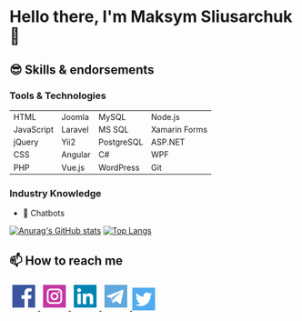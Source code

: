 # Hello there, I'm Maksym Sliusarchuk 👋

## 😎 Skills & endorsements

### Tools & Technologies

|             |           |             |               |
| ----------- | --------- | ----------- | ------------- |
| HTML        | Joomla    | MySQL       | Node.js       |
| JavaScript  | Laravel   | MS SQL      | Xamarin Forms |
| jQuery      | Yii2      | PostgreSQL  | ASP.NET       |
| CSS         | Angular   | C#          | WPF           |
| PHP         | Vue.js    | WordPress   | Git           |

### Industry Knowledge 

- 🤖 Chatbots

[![Anurag's GitHub stats](https://github-readme-stats.vercel.app/api?username=damichixl&layout=compact&show_icons=true&count_private=true&hide_title=true&title_color=fff&icon_color=79ff97&text_color=9f9f9f&bg_color=151515)](https://github.com/anuraghazra/github-readme-stats)
[![Top Langs](https://github-readme-stats.vercel.app/api/top-langs/?username=damichixl&theme=merko&layout=compact&langs_count=6&title_color=fff&icon_color=79ff97&text_color=9f9f9f&bg_color=151515)](https://github.com/anuraghazra/github-readme-stats)

## 📫 How to reach me

<a href='https://www.facebook.com/max.slyusarchuk'>
  <img src='/images/social/facebook.svg' height='40px' width='40px' title="Facebook" style='margin:5px'/>
</a>

<a href='https://www.instagram.com/maxslyusarchuk/'>
  <img src='/images/social/instagram.svg' height='40px' width='40px' title="Instagram" style='margin:5px'/>
</a>

<a href='https://www.linkedin.com/in/max-slyusarchuk/'>
  <img src='/images/social/linkedin.svg' height='40px' width='40px' title="LinkedIn" style='margin:5px'/>
</a>

<a href='https://t.me/damichixl'>
  <img src='/images/social/telegram.svg' height='40px' width='40px' title="Telegram" style='margin:5px'/>
</a>

<a href='https://twitter.com/MaxSlyusarchuk'>
  <img src='/images/social/twitter.svg' height='40px' width='40px' title="Twitter"/>
</a>
